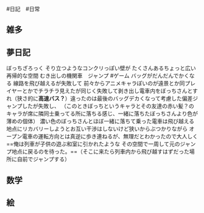 #日記　#日常
## 雑多


## 夢日記
ぼっちざろっく
そり立つようなコンクリっぽい壁が
たくさんあるちょっと広い再帰的な空間
むき出しの機関車　ジャンプ #ゲーム
バッグがだんだんでかくなる
線路を飛び越えるが失敗して
前々からアニメキャラぽいのが遠景とか同プレイヤーとかでチラチラ見えたが同じく失敗して剥き出し電車内をぼっちさんとすれ（狭さ的に**高速バス？**）違ったのは最後のバッグデカくなって考慮した偏差ジャンプしたが失敗し、
（このときぼっちというキャラとその友達の赤い髪？のキャラが席に隣同士乗ってる所に落ちる感じ、一緒に落ちたぼっちさんより色が薄めの個体）
濃い色のぼっちさんとほぼ一緒に落ちて乗った電車は飛び越える地点にリカバリーしようとお互い干渉はしないけど狭いからぶつかりながら
オープン電車の運転方向とは真逆に歩き連ねるが、無理だとわかったので大人しく==俺は列車が子供の遊ぶ和室に引かれたような
その空間で一周して元のジャンプ地点に戻るのを待った。==（そこに来たら列車内から飛び越すはずだった場所に自前でジャンプする）
## 数学


## 絵